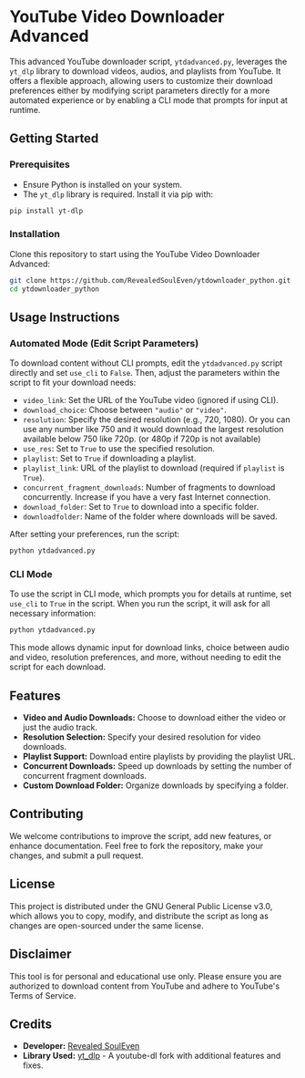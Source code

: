 
# YouTube Video Downloader Advanced

This advanced YouTube downloader script, `ytdadvanced.py`, leverages the `yt_dlp` library to download videos, audios, and playlists from YouTube. It offers a flexible approach, allowing users to customize their download preferences either by modifying script parameters directly for a more automated experience or by enabling a CLI mode that prompts for input at runtime.

## Getting Started

### Prerequisites

- Ensure Python is installed on your system.
- The `yt_dlp` library is required. Install it via pip with:

```bash
pip install yt-dlp
```

### Installation

Clone this repository to start using the YouTube Video Downloader Advanced:

```bash
git clone https://github.com/RevealedSoulEven/ytdownloader_python.git
cd ytdownloader_python
```

## Usage Instructions

### Automated Mode (Edit Script Parameters)

To download content without CLI prompts, edit the `ytdadvanced.py` script directly and set `use_cli` to `False`. Then, adjust the parameters within the script to fit your download needs:

- `video_link`: Set the URL of the YouTube video (ignored if using CLI).
- `download_choice`: Choose between `"audio"` or `"video"`.
- `resolution`: Specify the desired resolution (e.g., 720, 1080). Or you can use any number like 750 and it would download the largest resolution available below 750 like 720p. (or 480p if 720p is not available)
- `use_res`: Set to `True` to use the specified resolution.
- `playlist`: Set to `True` if downloading a playlist.
- `playlist_link`: URL of the playlist to download (required if `playlist` is `True`).
- `concurrent_fragment_downloads`: Number of fragments to download concurrently. Increase if you have a very fast Internet connection.
- `download_folder`: Set to `True` to download into a specific folder.
- `downloadfolder`: Name of the folder where downloads will be saved.

After setting your preferences, run the script:

```bash
python ytdadvanced.py
```

### CLI Mode

To use the script in CLI mode, which prompts you for details at runtime, set `use_cli` to `True` in the script. When you run the script, it will ask for all necessary information:

```bash
python ytdadvanced.py
```

This mode allows dynamic input for download links, choice between audio and video, resolution preferences, and more, without needing to edit the script for each download.

## Features

- **Video and Audio Downloads:** Choose to download either the video or just the audio track.
- **Resolution Selection:** Specify your desired resolution for video downloads.
- **Playlist Support:** Download entire playlists by providing the playlist URL.
- **Concurrent Downloads:** Speed up downloads by setting the number of concurrent fragment downloads.
- **Custom Download Folder:** Organize downloads by specifying a folder.

## Contributing

We welcome contributions to improve the script, add new features, or enhance documentation. Feel free to fork the repository, make your changes, and submit a pull request.

## License

This project is distributed under the GNU General Public License v3.0, which allows you to copy, modify, and distribute the script as long as changes are open-sourced under the same license.

## Disclaimer

This tool is for personal and educational use only. Please ensure you are authorized to download content from YouTube and adhere to YouTube's Terms of Service.

## Credits

- **Developer:** [Revealed SoulEven](https://github.com/RevealedSoulEven/)
- **Library Used:** [yt_dlp](https://github.com/yt-dlp/yt-dlp) - A youtube-dl fork with additional features and fixes.